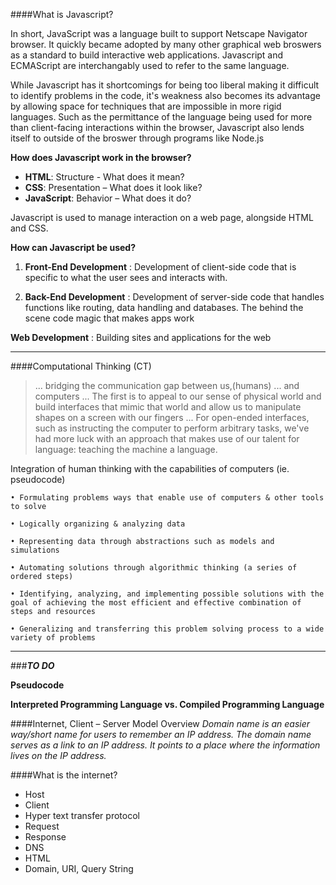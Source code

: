 ####What is Javascript?

In short, JavaScript was a language built to support Netscape Navigator browser. It quickly became adopted by many other graphical web broswers as a standard to build interactive web applications. Javascript and ECMAScript are interchangably used to refer to the same language. 

While Javascript has it shortcomings for being too liberal making it difficult to identify problems in the code, it's weakness also becomes its advantage by allowing space for techniques that are impossible in more rigid languages. Such as the permittance of the language being used for more than client-facing interactions within the browser, Javascript also lends itself to outside of the broswer through programs like Node.js

**How does Javascript work in the browser?**

* **HTML**: Structure - What does it mean?
* **CSS**: Presentation – What does it look like?
* **JavaScript**: Behavior – What does it do?

Javascript is used to manage interaction on a web page, alongside HTML and CSS. 


**How can Javascript be used?**

1. **Front-End Development** : Development of client-side code that is specific to what the user sees and interacts with.

2. **Back-End Development** : Development of server-side code that handles functions like routing, data handling and databases. The behind the scene code magic that makes apps work

**Web Development** : Building sites and applications for the web

---

####Computational Thinking (CT)
> ... bridging the communication gap between us,(humans) ... and computers ... The first is to appeal to our sense of physical world and build interfaces that mimic that world and allow us to manipulate shapes on a screen with our fingers ... For open-ended interfaces, such as instructing the computer to perform arbitrary tasks, we've had more luck with an approach that makes use of our talent for language: teaching the machine a language.

Integration of human thinking with the capabilities of computers (ie. pseudocode)

	• Formulating problems ways that enable use of computers & other tools to solve
		• Logically organizing & analyzing data
	• Representing data through abstractions such as models and simulations
	• Automating solutions through algorithmic thinking (a series of ordered steps)		• Identifying, analyzing, and implementing possible solutions with the goal of achieving the most efficient and effective combination of steps and resources		• Generalizing and transferring this problem solving process to a wide variety of problems


---
###***TO DO***

**Pseudocode**

**Interpreted Programming Language vs. Compiled Programming Language**

####Internet, Client – Server Model Overview
*Domain name is an easier way/short name for users to remember an IP address. The domain name serves as a link to an IP address. It points to a place where the information lives on the IP address.*

####What is the internet?
* Host
* Client
* Hyper text transfer protocol
* Request
* Response
* DNS
* HTML
* Domain, URI, Query String